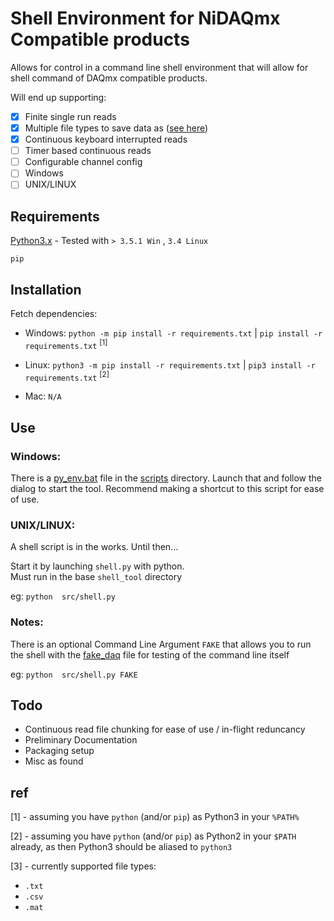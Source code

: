 # Shell Environment for NiDAQmx Compatible products

Allows for control in a command line
shell environment that will allow for shell
command of DAQmx compatible products. 

Will end up supporting:
 - [x] Finite single run reads
 - [x] Multiple file types to save data as ([see here](#ref))
 - [x] Continuous keyboard interrupted reads
 - [ ] Timer based continuous reads
 - [ ] Configurable channel config
 - [ ] Windows
 - [ ] UNIX/LINUX
 
## Requirements

[Python3.x][py] - Tested with `> 3.5.1 Win` , `3.4 Linux`

`pip`

## Installation

[//]: # "Setup virtualenv stuff here if needed" 

Fetch dependencies: 

- Windows: `python -m pip install -r requirements.txt` | `pip install -r requirements.txt` <sup>[1]</sup>

- Linux: `python3 -m pip install -r requirements.txt` | `pip3 install -r requirements.txt` <sup>[2]</sup>

- Mac: `N/A`

[//]: # "setup.py stuff here" 

[//]: # "starting with either bat or sh scripts" 

## Use 

### Windows:
There is a [py_env.bat](src/scripts/py_env.bat) file in the [scripts](src/scripts) directory.
Launch that and follow the dialog to start the tool. 
Recommend making a shortcut to this script for ease of use.

### UNIX/LINUX:
A shell script is in the works. Until then...

Start it by launching `shell.py` with python.  
Must run in the base `shell_tool` directory

eg: `python  src/shell.py` 

### Notes:
There is an optional Command Line Argument `FAKE` 
that allows you to run the shell with the 
[fake_daq](src/utils/fake_daq.py) file for testing of the command line itself

eg: `python  src/shell.py FAKE` 

## Todo 
- Continuous read file chunking for ease of use / in-flight reduncancy
- Preliminary Documentation
- Packaging setup 
- Misc as found

## ref
[1] - assuming you have `python` (and/or `pip`) as Python3 in your `%PATH%`

[2] - assuming you have `python` (and/or `pip`) as Python2 in your `$PATH` already,
as then Python3 should be aliased to `python3`

[3] - currently supported file types:
- `.txt`
- `.csv`
- `.mat`

[//]: # "links"
[py]:https://www.python.org/ "Python main page" 

